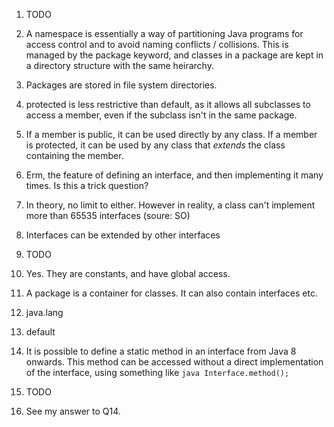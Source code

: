 
  1. TODO
  
  2. A namespace is essentially a way of partitioning Java programs for access control and to avoid naming conflicts / collisions. 
  This is managed by the package keyword, and classes in a package are kept in a directory structure with the same heirarchy.
  
  3. Packages are stored in file system directories.
  
  4. protected is less restrictive than default, as it allows all subclasses to access a member, even if the subclass isn't in the same package.
  
  5. If a member is public, it can be used directly by any class. If a member is protected, it can be used by any class that _extends_ the class containing the member.
  
  6. Erm, the feature of defining an interface, and then implementing it many times. Is this a trick question?
  
  7. In theory, no limit to either. However in reality, a class can't implement more than 65535 interfaces (soure: SO)
  
  8. Interfaces can be extended by other interfaces
  
  9. TODO
  
  10. Yes. They are constants, and have global access.
  
  11. A package is a container for classes. It can also contain interfaces etc.
  
  12. java.lang
  
  13. default
  
  14. It is possible to define a static method in an interface from Java 8 onwards. 
  This method can be accessed without a direct implementation of the interface, using something like ```java Interface.method();```
  
  15. TODO
  
  16. See my answer to Q14.